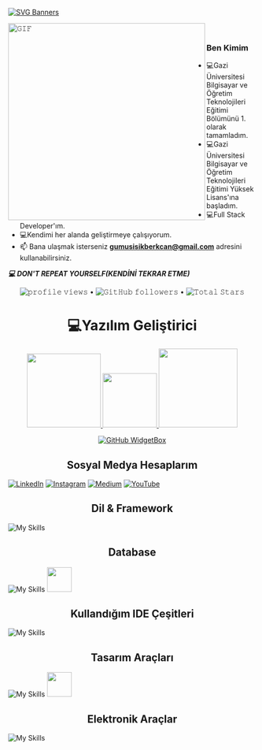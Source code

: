 [![SVG Banners](https://svg-banners.vercel.app/api?type=origin&text1=Merhaba%20👋%20Ben%20Berkcan%20Gümüşışık&width=1200&height=300)](https://github.com/Akshay090/svg-banners)



<a target="_blank"><img align="left" height="400" width="400" alt="𝙶𝙸𝙵" src="https://github.com/JayantGoel001/JayantGoel001/blob/master/GIF/github.gif"></a>
<br/>

### Ben Kimim
- :computer:Gazi Üniversitesi Bilgisayar ve Öğretim Teknolojileri Eğitimi Bölümünü 1. olarak tamamladım.
- :computer:Gazi Üniversitesi Bilgisayar ve Öğretim Teknolojileri Eğitimi Yüksek Lisans'ına başladım.
- :computer:Full Stack Developer'ım.
- :computer:Kendimi her alanda geliştirmeye çalışıyorum. 
- 📫 Bana ulaşmak isterseniz **gumusisikberkcan@gmail.com** adresini kullanabilirsiniz. 

***:computer:	DON'T REPEAT YOURSELF(KENDİNİ TEKRAR ETME)***
<br>
<p align="center">
  <img src= "https://gpvc.arturio.dev/berkcangumusisik" alt="𝚙𝚛𝚘𝚏𝚒𝚕𝚎 𝚟𝚒𝚎𝚠𝚜"> •  
  <img alt="𝙶𝚒𝚝𝙷𝚞𝚋 𝚏𝚘𝚕𝚕𝚘𝚠𝚎𝚛𝚜" src="https://img.shields.io/github/followers/berkcangumusisik?label=Followers&style=social"> •   
  <img src="https://img.shields.io/github/stars/berkcangumusisik?label=Stars" alt="𝚃𝚘𝚝𝚊𝚕 𝚂𝚝𝚊𝚛𝚜">
</p>

<h1 align="center"> 💻Yazılım Geliştirici</h1>
<p align="center">
<a href="https://github.com/berkcangumusisik">
<img height="150em" src="https://github-readme-stats.vercel.app/api?username=berkcangumusisik&show_icons=true&theme=react&include_all_commits=true&count_private=true"/> 
 <img height="110em" src="https://user-images.githubusercontent.com/74311713/129813126-5c620ff2-cc3b-47a2-b419-974708ceb5fe.png"/>
<img height="160em" src="https://github-readme-stats.vercel.app/api/top-langs/?username=berkcangumusisik&layout=compact&langs_count=16&theme=react"/>
 </div>
</p>
<div align = "center">
 
[![GitHub WidgetBox](https://github-widgetbox.vercel.app/api/profile?username=berkcangumusisik&data=followers,repositories,stars,commits&theme=nautilus)](https://github.com/Jurredr/github-widgetbox)
 
</div>




 <h2 align="center">Sosyal Medya Hesaplarım </h2>

[![LinkedIn](https://img.shields.io/badge/linkedin-%230077B5.svg?style=for-the-badge&logo=linkedin&logoColor=white)](https://www.linkedin.com/in/berkcan-gumusisik/)
[![Instagram](https://img.shields.io/badge/Instagram-%23E4405F.svg?style=for-the-badge&logo=Instagram&logoColor=white)](https://instagram.com/berkcangumusisik)
[![Medium](https://img.shields.io/badge/Medium-12100E?style=for-the-badge&logo=medium&logoColor=white)](https://medium.com/@gumusisikberkcan)
[![YouTube](https://img.shields.io/badge/YouTube-%23FF0000.svg?style=for-the-badge&logo=YouTube&logoColor=white)](https://www.youtube.com/@TeknolojiSepeti)


<h2 align="center">Dil & Framework</h2>

![My Skills](https://skillicons.dev/icons?i=bootstrap,cs,css,dart,dotnet,flutter,html,java,js,php,py)


<h2 align="center">Database</h2>

![My Skills](https://skillicons.dev/icons?i=mysql,postgres)
<img src="https://user-images.githubusercontent.com/75336900/214643444-15a6b822-2439-45e0-8cfb-d74c95f1dfc6.png" height=50>

<h2 align="center">Kullandığım IDE Çeşitleri</h2>

![My Skills](https://skillicons.dev/icons?i=eclipse,idea,androidstudio,visualstudio,vscode)

<h2 align="center">Tasarım Araçları</h2>

![My Skills](https://skillicons.dev/icons?i=figma,ps,ai)
<img src="https://logos-world.net/wp-content/uploads/2021/11/Canva-New-Logo.png" height=50>

<h2 align="center">Elektronik Araçlar</h2>

![My Skills](https://skillicons.dev/icons?i=arduino)



   

